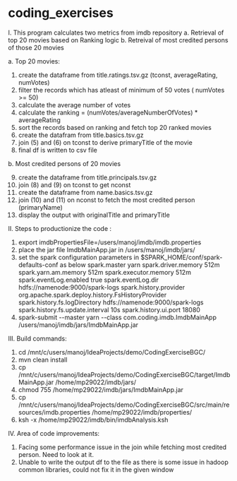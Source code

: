 # coding_exercises

I. This program calculates two metrics from imdb repository
  a. Retrieval of top 20 movies based on Ranking logic
  b. Retreival of most credited persons of those 20 movies
  

a. Top 20 movies:

1. create the dataframe from title.ratings.tsv.gz (tconst, averageRating, numVotes)
2. filter the records which has atleast of minimum of 50 votes ( numVotes >= 50)
3. calculate the average number of votes
4. calculate the ranking = (numVotes/averageNumberOfVotes) * averageRating
5. sort the records based on ranking and fetch top 20 ranked movies
6. create the datafram from title.basics.tsv.gz 
7. join (5) and (6) on tconst to derive primaryTitle of the movie
8. final df is written to csv file

b. Most credited persons of 20 movies

9. create the dataframe from title.principals.tsv.gz 
10. join (8) and (9) on tconst to get nconst
11. create the dataframe from name.basics.tsv.gz
12. join (10) and (11) on nconst to fetch the most credited person (primaryName)
13. display the output with originalTitle and primaryTitle 


II. Steps to productionize the code :

1. export imdbPropertiesFile=/users/manoj/imdb/imdb.properties
2. place the jar file ImdbMainApp.jar in /users/manoj/imdb/jars/
3. set the spark configuration parameters in $SPARK_HOME/conf/spark-defaults-conf as below
spark.master yarn
spark.driver.memory 512m
spark.yarn.am.memory 512m
spark.executor.memory 512m
spark.eventLog.enabled true
spark.eventLog.dir hdfs://namenode:9000/spark-logs
spark.history.provider org.apache.spark.deploy.history.FsHistoryProvider
spark.history.fs.logDirectory hdfs://namenode:9000/spark-logs
spark.history.fs.update.interval 10s
spark.history.ui.port 18080
4. spark-submit --master yarn --class com.coding.imdb.ImdbMainApp /users/manoj/imdb/jars/ImdbMainApp.jar 


III. Build commands:
1. cd /mnt/c/users/manoj/IdeaProjects/demo/CodingExerciseBGC/
2. mvn clean install
3. cp /mnt/c/users/manoj/IdeaProjects/demo/CodingExerciseBGC/target/ImdbMainApp.jar /home/mp29022/imdb/jars/
4. chmod 755 /home/mp29022/imdb/jars/ImdbMainApp.jar
5. cp /mnt/c/users/manoj/IdeaProjects/demo/CodingExerciseBGC/src/main/resources/imdb.properties  /home/mp29022/imdb/properties/
6. ksh -x /home/mp29022/imdb/bin/imdbAnalysis.ksh


IV. Area of code improvements:
1.  Facing some performance issue in the join while fetching most credited person.  Need to look at it.
2.  Unable to write the output df to the file as there is some issue in hadoop common libraries, could not fix it in the given window
  
